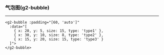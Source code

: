 ### 气泡图(g2-bubble)
------
```vue
<g2-bubble :padding="[60, 'auto']" 
  :data="[
    { x: 20, y: 5, size: 15, type: 'type1' },
    { x: 30, y: 10, size: 8, type: 'type2' },
    { x: 15, y: 20, size: 15, type: 'type3' }
  ]">
</g2-bubble>
```
<g2-bubble :padding="[60, 'auto']"></g2-bubble>